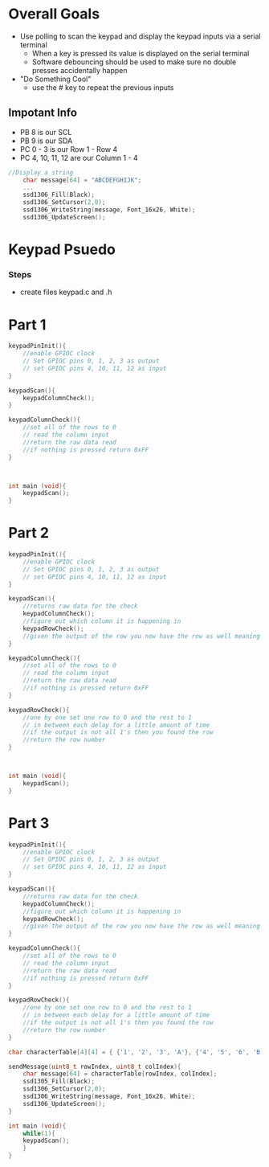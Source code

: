 # Overall Goals 
+ Use polling to scan the keypad and display the keypad inputs via a serial terminal
    + When a key is pressed its value is displayed on the serial terminal
    + Software debouncing should be used to make sure no double presses accidentally happen
+ "Do Something Cool"
    + use the \# key to repeat the previous inputs

## Impotant Info
+ PB 8 is our SCL 
+ PB 9 is our SDA
+ PC 0 - 3 is our Row 1 - Row 4
+ PC 4, 10, 11, 12 are our Column 1 - 4
```C 
//Display a string
    char message[64] = "ABCDEFGHIJK";
    ...
    ssd1306_Fill(Black);
    ssd1306_SetCursor(2,0);
    ssd1306_WriteString(message, Font_16x26, White);
    ssd1306_UpdateScreen();
```
# Keypad Psuedo 

### Steps
+ create files keypad.c and .h 



# Part 1
```C
keypadPinInit(){
    //enable GPIOC clock 
    // Set GPIOC pins 0, 1, 2, 3 as output
    // set GPIOC pins 4, 10, 11, 12 as input 
}

keypadScan(){
    keypadColumnCheck();
}

keypadColumnCheck(){
    //set all of the rows to 0 
    // read the column input
    //return the raw data read 
    //if nothing is pressed return 0xFF
}



int main (void){
    keypadScan();
}
```


# Part 2
```C
keypadPinInit(){
    //enable GPIOC clock 
    // Set GPIOC pins 0, 1, 2, 3 as output
    // set GPIOC pins 4, 10, 11, 12 as input 
}

keypadScan(){
    //returns raw data for the check 
    keypadColumnCheck();
    //figure out which column it is happening in 
    keypadRowCheck();
    //given the output of the row you now have the row as well meaning you can use a LUT to display the output 
}

keypadColumnCheck(){
    //set all of the rows to 0 
    // read the column input
    //return the raw data read 
    //if nothing is pressed return 0xFF
}

keypadRowCheck(){
    //one by one set one row to 0 and the rest to 1
    // in between each delay for a little amount of time
    //if the output is not all 1's then you found the row 
    //return the row number
}



int main (void){
    keypadScan();
}
```




# Part 3 


```C
keypadPinInit(){
    //enable GPIOC clock 
    // Set GPIOC pins 0, 1, 2, 3 as output
    // set GPIOC pins 4, 10, 11, 12 as input 
}

keypadScan(){
    //returns raw data for the check 
    keypadColumnCheck();
    //figure out which column it is happening in 
    keypadRowCheck();
    //given the output of the row you now have the row as well meaning you can use a LUT to display the output 
}

keypadColumnCheck(){
    //set all of the rows to 0 
    // read the column input
    //return the raw data read 
    //if nothing is pressed return 0xFF
}

keypadRowCheck(){
    //one by one set one row to 0 and the rest to 1
    // in between each delay for a little amount of time
    //if the output is not all 1's then you found the row 
    //return the row number
}

char characterTable[4][4] = { {'1', '2', '3', 'A'}, {'4', '5', '6', 'B'}, {'7', '8', '9', 'C'}, {'*', '0', '#', 'D'}};

sendMessage(uint8_t rowIndex, uint8_t colIndex){
    char message[64] = characterTable[rowIndex, colIndex];    
    ssd1305_Fill(Black);
    ssd1306_SetCursor(2,0);
    ssd1306_WriteString(message, Font_16x26, White);
    ssd1306_UpdateScreen();
}

int main (void){
    while(1){
    keypadScan();
    }
}
```

